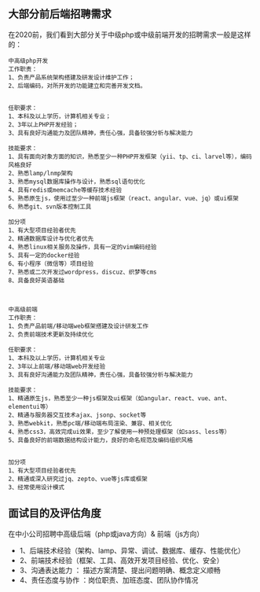 
## 大部分前后端招聘需求

在2020前，我们看到大部分关于中级php或中级前端开发的招聘需求一般是这样的：

    中高级php开发
    工作职责：
    1、负责产品系统架构搭建及研发设计维护工作；
    2、后端编码，对所开发的功能建立和完善开发文档。

    
    任职要求：
    1、本科及以上学历，计算机相关专业；
    2、3年以上PHP开发经验；
    3、具有良好沟通能力及团队精神，责任心强，具备较强分析与解决能力

    技能要求：
    1、具有面向对象方面的知识，熟悉至少一种PHP开发框架（yii、tp、ci、larvel等），编码风格良好
    2、熟悉lamp/lnmp架构
    3、熟悉mysql数据库操作与设计，熟悉sql语句优化
    4、具有redis或memcache等缓存技术经验
    5、熟悉原生js，使用过至少一种前端js框架（react、angular、vue、jq）或ui框架
    6、熟悉git、svn版本控制工具

    加分项
    1、有大型项目经验者优先
    2、精通数据库设计与优化者优先
    4、熟悉linux相关服务及操作，具有一定的vim编码经验
    5、具有一定的docker经验
    6、有小程序（微信等）项目经验
    7、熟悉或二次开发过wordpress，discuz、织梦等cms
    8、具备良好英语基础



    中高级前端
    工作职责：
    1、负责产品前端/移动端web框架搭建及设计研发工作
    2、负责前端技术更新及持续优化

    任职要求：
    1、本科及以上学历，计算机相关专业
    2、3年以上前端/移动端web开发经验
    3、具有良好沟通能力及团队精神，责任心强，具备较强分析与解决能力

    技能要求：
    1、精通原生js，熟悉至少一种js框架及ui框架（如angular、react、vue、ant、elementui等）
    2、精通与服务器交互技术ajax、jsonp、socket等
    3、熟悉webkit，熟悉pc端/移动端布局渲染、兼容、相关优化
    4、熟悉css3，高效完成ui效果，至少了解使用一种预处理框架（如sass、less等）
    5、具备良好的前端数据结构设计能力，良好的命名规范及编码组织风格

    
    加分项
    1、有大型项目经验者优先
    2、精通或深入研究过jq、zepto、vue等js库或框架
    3、经常使用设计模式



##  面试目的及评估角度

在中小公司招聘中高级后端（php或java方向）& 前端（js方向）



- 1、后端技术经验（架构、lamp、异常、调试、数据库、缓存、性能优化）
- 2、前端技术经验（框架、工具、高效开发项目经验、优化、安全）
- 3、沟通表达能力 ： 描述方案清楚、提出问题明确、概念定义顺畅
- 4、责任态度与协作 ：岗位职责、加班态度、团队协作情况



